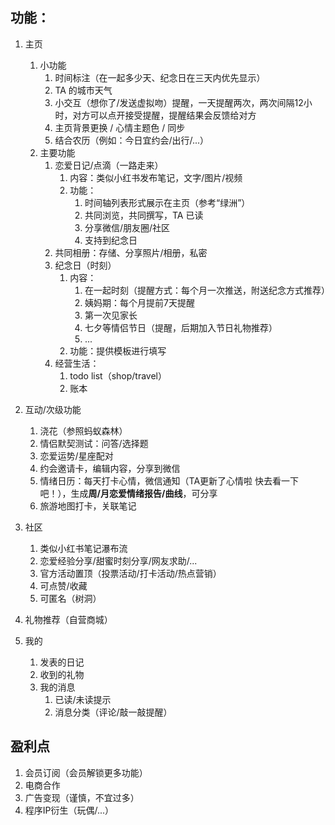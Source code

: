 ## 功能：

1. 主页
    1. 小功能
        1. 时间标注（在一起多少天、纪念日在三天内优先显示）
        2. TA 的城市天气
        3. 小交互（想你了/发送虚拟吻）提醒，一天提醒两次，两次间隔12小时，对方可以点开接受提醒，提醒结果会反馈给对方
        4. 主页背景更换 / 心情主题色 / 同步
        5. 结合农历（例如：今日宜约会/出行/...）
    2. 主要功能
        1. 恋爱日记/点滴（一路走来）
            1. 内容：类似小红书发布笔记，文字/图片/视频
            2. 功能：
                1. 时间轴列表形式展示在主页（参考“绿洲”）
                2. 共同浏览，共同撰写，TA 已读
                3. 分享微信/朋友圈/社区
                4. 支持到纪念日
        2. 共同相册：存储、分享照片/相册，私密
        3. 纪念日（时刻）
            1. 内容：
                1. 在一起时刻（提醒方式：每个月一次推送，附送纪念方式推荐）
                2. 姨妈期：每个月提前7天提醒
                3. 第一次见家长
                4. 七夕等情侣节日（提醒，后期加入节日礼物推荐）
                5. ...
            2. 功能：提供模板进行填写
        4. 经营生活：
            1. todo list（shop/travel）
            2. 账本
2. 互动/次级功能
    1. 浇花（参照蚂蚁森林）
    2. 情侣默契测试：问答/选择题
    3. 恋爱运势/星座配对
    4. 约会邀请卡，编辑内容，分享到微信
    5. 情绪日历：每天打卡心情，微信通知（TA更新了心情啦 快去看一下吧！），生成**周/月恋爱情绪报告/曲线**，可分享
    6. 旅游地图打卡，关联笔记
3. 社区
    1. 类似小红书笔记瀑布流
    2. 恋爱经验分享/甜蜜时刻分享/网友求助/...
    3. 官方活动置顶（投票活动/打卡活动/热点营销）
    4. 可点赞/收藏
    5. 可匿名（树洞）
4. 礼物推荐（自营商城）
    
5. 我的
    1. 发表的日记
    2. 收到的礼物
    3. 我的消息
        1. 已读/未读提示
        2. 消息分类（评论/敲一敲提醒）



## 盈利点

1. 会员订阅（会员解锁更多功能）
2. 电商合作
3. 广告变现（谨慎，不宜过多）
4. 程序IP衍生（玩偶/...）